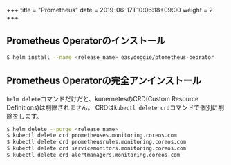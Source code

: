 +++
title = "Prometheus"
date =  2019-06-17T10:06:18+09:00
weight = 2
+++

## Prometheus Operatorのインストール
```sh
$ helm install --name <release_name> easydoggie/ptometheus-oeprator
```
## Prometheus Operatorの完全アンインストール
`helm delete`コマンドだけだと、kunernetesのCRD(Custom Resource Definitions)は削除されません。
CRDは`kubectl delete crd`コマンドで個別に削除をします。
```sh
$ helm delete --purge <release_name>
$ kubectl delete crd prometheuses.monitoring.coreos.com
$ kubectl delete crd prometheusrules.monitoring.coreos.com
$ kubectl delete crd servicemonitors.monitoring.coreos.com
$ kubectl delete crd alertmanagers.monitoring.coreos.com
```